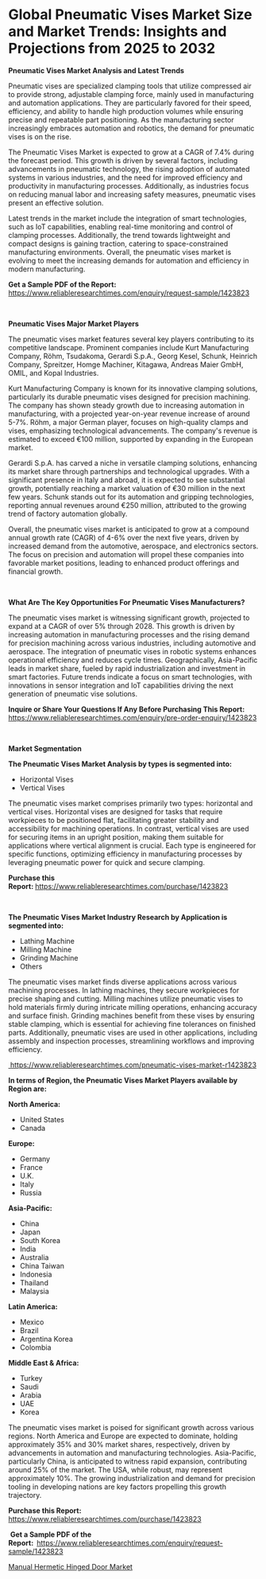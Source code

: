 <p><h1>Global Pneumatic Vises Market Size and Market Trends: Insights and Projections from 2025 to 2032</h1></p><p><strong>Pneumatic Vises Market Analysis and Latest Trends</strong></p>
<p><p>Pneumatic vises are specialized clamping tools that utilize compressed air to provide strong, adjustable clamping force, mainly used in manufacturing and automation applications. They are particularly favored for their speed, efficiency, and ability to handle high production volumes while ensuring precise and repeatable part positioning. As the manufacturing sector increasingly embraces automation and robotics, the demand for pneumatic vises is on the rise.</p><p>The Pneumatic Vises Market is expected to grow at a CAGR of 7.4% during the forecast period. This growth is driven by several factors, including advancements in pneumatic technology, the rising adoption of automated systems in various industries, and the need for improved efficiency and productivity in manufacturing processes. Additionally, as industries focus on reducing manual labor and increasing safety measures, pneumatic vises present an effective solution.</p><p>Latest trends in the market include the integration of smart technologies, such as IoT capabilities, enabling real-time monitoring and control of clamping processes. Additionally, the trend towards lightweight and compact designs is gaining traction, catering to space-constrained manufacturing environments. Overall, the pneumatic vises market is evolving to meet the increasing demands for automation and efficiency in modern manufacturing.</p></p>
<p><strong>Get a Sample PDF of the Report:&nbsp;</strong> <a href="https://www.reliableresearchtimes.com/enquiry/request-sample/1423823?utm_campaign=2723&utm_medium=2&utm_source=Github&utm_content=ia&utm_term=28022025&utm_id=pneumatic-vises">https://www.reliableresearchtimes.com/enquiry/request-sample/1423823</a></p>
<p>&nbsp;</p>
<p><strong>Pneumatic Vises Major Market Players</strong></p>
<p><p>The pneumatic vises market features several key players contributing to its competitive landscape. Prominent companies include Kurt Manufacturing Company, Röhm, Tsudakoma, Gerardi S.p.A., Georg Kesel, Schunk, Heinrich Company, Spreitzer, Homge Machiner, Kitagawa, Andreas Maier GmbH, OMIL, and Kopal Industries. </p><p>Kurt Manufacturing Company is known for its innovative clamping solutions, particularly its durable pneumatic vises designed for precision machining. The company has shown steady growth due to increasing automation in manufacturing, with a projected year-on-year revenue increase of around 5-7%. Röhm, a major German player, focuses on high-quality clamps and vises, emphasizing technological advancements. The company's revenue is estimated to exceed €100 million, supported by expanding in the European market.</p><p>Gerardi S.p.A. has carved a niche in versatile clamping solutions, enhancing its market share through partnerships and technological upgrades. With a significant presence in Italy and abroad, it is expected to see substantial growth, potentially reaching a market valuation of €30 million in the next few years. Schunk stands out for its automation and gripping technologies, reporting annual revenues around €250 million, attributed to the growing trend of factory automation globally.</p><p>Overall, the pneumatic vises market is anticipated to grow at a compound annual growth rate (CAGR) of 4-6% over the next five years, driven by increased demand from the automotive, aerospace, and electronics sectors. The focus on precision and automation will propel these companies into favorable market positions, leading to enhanced product offerings and financial growth.</p></p>
<p>&nbsp;</p>
<p><strong>What Are The Key Opportunities For Pneumatic Vises Manufacturers?</strong></p>
<p><p>The pneumatic vises market is witnessing significant growth, projected to expand at a CAGR of over 5% through 2028. This growth is driven by increasing automation in manufacturing processes and the rising demand for precision machining across various industries, including automotive and aerospace. The integration of pneumatic vises in robotic systems enhances operational efficiency and reduces cycle times. Geographically, Asia-Pacific leads in market share, fueled by rapid industrialization and investment in smart factories. Future trends indicate a focus on smart technologies, with innovations in sensor integration and IoT capabilities driving the next generation of pneumatic vise solutions.</p></p>
<p><strong>Inquire or Share Your Questions If Any Before Purchasing This Report:</strong> <a href="https://www.reliableresearchtimes.com/enquiry/pre-order-enquiry/1423823?utm_campaign=2723&utm_medium=2&utm_source=Github&utm_content=ia&utm_term=28022025&utm_id=pneumatic-vises">https://www.reliableresearchtimes.com/enquiry/pre-order-enquiry/1423823</a></p>
<p>&nbsp;</p>
<p><strong>Market Segmentation</strong></p>
<p><strong>The Pneumatic Vises Market Analysis by types is segmented into:</strong></p>
<p><ul><li>Horizontal Vises</li><li>Vertical Vises</li></ul></p>
<p><p>The pneumatic vises market comprises primarily two types: horizontal and vertical vises. Horizontal vises are designed for tasks that require workpieces to be positioned flat, facilitating greater stability and accessibility for machining operations. In contrast, vertical vises are used for securing items in an upright position, making them suitable for applications where vertical alignment is crucial. Each type is engineered for specific functions, optimizing efficiency in manufacturing processes by leveraging pneumatic power for quick and secure clamping.</p></p>
<p><strong>Purchase this Report:&nbsp;</strong><a href="https://www.reliableresearchtimes.com/purchase/1423823?utm_campaign=2723&utm_medium=2&utm_source=Github&utm_content=ia&utm_term=28022025&utm_id=pneumatic-vises">https://www.reliableresearchtimes.com/purchase/1423823</a></p>
<p>&nbsp;</p>
<p><strong>The Pneumatic Vises Market Industry Research by Application is segmented into:</strong></p>
<p><ul><li>Lathing Machine</li><li>Milling Machine</li><li>Grinding Machine</li><li>Others</li></ul></p>
<p><p>The pneumatic vises market finds diverse applications across various machining processes. In lathing machines, they secure workpieces for precise shaping and cutting. Milling machines utilize pneumatic vises to hold materials firmly during intricate milling operations, enhancing accuracy and surface finish. Grinding machines benefit from these vises by ensuring stable clamping, which is essential for achieving fine tolerances on finished parts. Additionally, pneumatic vises are used in other applications, including assembly and inspection processes, streamlining workflows and improving efficiency.</p></p>
<p><a href="https://www.reliableresearchtimes.com/pneumatic-vises-market-r1423823?utm_campaign=2723&utm_medium=2&utm_source=Github&utm_content=ia&utm_term=28022025&utm_id=pneumatic-vises">&nbsp;https://www.reliableresearchtimes.com/pneumatic-vises-market-r1423823</a></p>
<p><strong>In terms of Region, the Pneumatic Vises Market Players available by Region are:</strong></p>
<p>
    <p> <strong> North America: </strong>
        <ul>
            <li>United States</li>
            <li>Canada</li>
        </ul>
        </p> 
    <p> <strong> Europe: </strong>
        <ul>
            <li>Germany</li>
            <li>France</li>
            <li>U.K.</li>
            <li>Italy</li>
            <li>Russia</li>
        </ul>
        </p> 
    <p> <strong> Asia-Pacific: </strong>
        <ul>
            <li>China</li>
            <li>Japan</li>
            <li>South Korea</li>
            <li>India</li>
            <li>Australia</li>
            <li>China Taiwan</li>
            <li>Indonesia</li>
            <li>Thailand</li>
            <li>Malaysia</li>
        </ul>
        </p> 
    <p> <strong> Latin America: </strong>
        <ul>
            <li>Mexico</li>
            <li>Brazil</li>
            <li>Argentina Korea</li>
            <li>Colombia</li>
        </ul>
        </p> 
    <p> <strong> Middle East & Africa: </strong>
        <ul>
            <li>Turkey</li>
            <li>Saudi</li>
            <li>Arabia</li>
            <li>UAE</li>
            <li>Korea</li>
        </ul>
    </p>
    </p>
<p><p>The pneumatic vises market is poised for significant growth across various regions. North America and Europe are expected to dominate, holding approximately 35% and 30% market shares, respectively, driven by advancements in automation and manufacturing technologies. Asia-Pacific, particularly China, is anticipated to witness rapid expansion, contributing around 25% of the market. The USA, while robust, may represent approximately 10%. The growing industrialization and demand for precision tooling in developing nations are key factors propelling this growth trajectory.</p></p>
<p><strong>Purchase this Report: </strong><a href="https://www.reliableresearchtimes.com/purchase/1423823?utm_campaign=2723&utm_medium=2&utm_source=Github&utm_content=ia&utm_term=28022025&utm_id=pneumatic-vises">https://www.reliableresearchtimes.com/purchase/1423823</a></p>
<p>&nbsp;<strong>Get a Sample PDF of the Report:&nbsp;&nbsp;</strong><a href="https://www.reliableresearchtimes.com/enquiry/request-sample/1423823?utm_campaign=2723&utm_medium=2&utm_source=Github&utm_content=ia&utm_term=28022025&utm_id=pneumatic-vises">https://www.reliableresearchtimes.com/enquiry/request-sample/1423823</a></p>
<p><strong></strong></p>
<p><p><a href="https://github.com/waverlyam689/Market-Research-Report-List-1/blob/main/manual-hermetic-hinged-door-market.md?utm_campaign=2723&utm_medium=2&utm_source=Github&utm_content=ia&utm_term=28022025&utm_id=pneumatic-vises">Manual Hermetic Hinged Door Market</a></p></p>